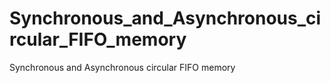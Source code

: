 # Synchronous_and_Asynchronous_circular_FIFO_memory
Synchronous and Asynchronous circular FIFO memory
